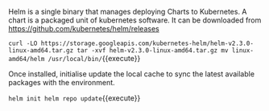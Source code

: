 Helm is a single binary that manages deploying Charts to Kubernetes. A chart is a packaged unit of kubernetes software. It can be downloaded from https://github.com/kubernetes/helm/releases

`curl -LO https://storage.googleapis.com/kubernetes-helm/helm-v2.3.0-linux-amd64.tar.gz
tar -xvf helm-v2.3.0-linux-amd64.tar.gz
mv linux-amd64/helm /usr/local/bin/`{{execute}}


Once installed, initialise update the local cache to sync the latest available packages with the environment.

`helm init
helm repo update`{{execute}}
